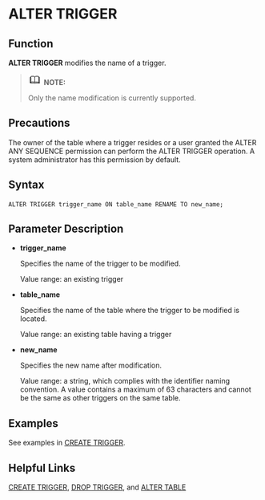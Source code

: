 # ALTER TRIGGER<a name="EN-US_TOPIC_0289900315"></a>

## Function<a name="en-us_topic_0283137014_en-us_topic_0237122081_en-us_topic_0059777936_sb9efc89be09141c3b113326dd8c2b35d"></a>

**ALTER TRIGGER**  modifies the name of a trigger.

>![](public_sys-resources/icon-note.gif) **NOTE:** 
>
>Only the name modification is currently supported.

## Precautions<a name="en-us_topic_0283137014_en-us_topic_0237122081_en-us_topic_0059777936_s1cdad938760340bbbbd8251750b59176"></a>

The owner of the table where a trigger resides or a user granted the ALTER ANY SEQUENCE permission can perform the ALTER TRIGGER operation. A system administrator has this permission by default.

## Syntax<a name="en-us_topic_0283137014_en-us_topic_0237122081_en-us_topic_0059777936_sf623225ad89841f9a333d738aa22a6ed"></a>

```
ALTER TRIGGER trigger_name ON table_name RENAME TO new_name;
```

## Parameter Description<a name="en-us_topic_0283137014_en-us_topic_0237122081_en-us_topic_0059777895_se717dd5fd464489bb0235495c62d3a9e"></a>

-   **trigger\_name**

    Specifies the name of the trigger to be modified.

    Value range: an existing trigger

-   **table\_name**

    Specifies the name of the table where the trigger to be modified is located.

    Value range: an existing table having a trigger

-   **new\_name**

    Specifies the new name after modification.

    Value range: a string, which complies with the identifier naming convention. A value contains a maximum of 63 characters and cannot be the same as other triggers on the same table.


## Examples<a name="en-us_topic_0283137014_en-us_topic_0237122081_en-us_topic_0059777895_s7f55076bb56940b7920a431c0c344669"></a>

See examples in  [CREATE TRIGGER](create-trigger.md).

## Helpful Links<a name="en-us_topic_0283137014_en-us_topic_0237122081_en-us_topic_0059777895_see210f0a4a344c6d8e1bc34d85b3ec05"></a>

[CREATE TRIGGER](create-trigger.md),  [DROP TRIGGER](drop-trigger.md), and  [ALTER TABLE](alter-table.md)
